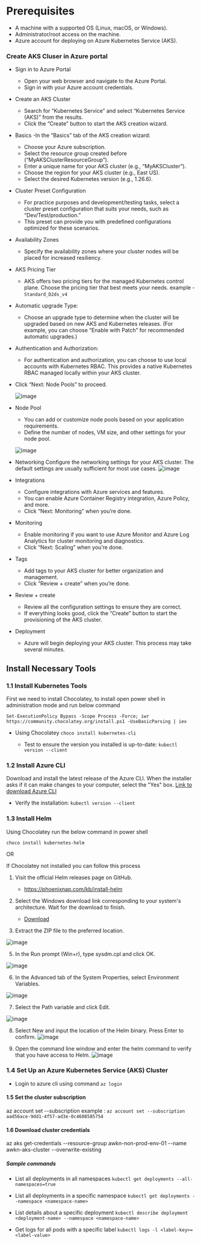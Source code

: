 # Prerequisites
- A machine with a supported OS (Linux, macOS, or Windows).
- Administrator/root access on the machine.
- Azure account for deploying on Azure Kubernetes Service (AKS).



### Create AKS Cluser in Azure portal
- Sign in to Azure Portal
  - Open your web browser and navigate to the Azure Portal.
  - Sign in with your Azure account credentials.

- Create an AKS Cluster
  -  Search for “Kubernetes Service” and select “Kubernetes Service (AKS)” from the results.
  -  Click the “Create” button to start the AKS creation wizard.

- Basics
   -In the “Basics” tab of the AKS creation wizard:
  - Choose your Azure subscription.
  - Select the resource group created before (“MyAKSClusterResourceGroup”).
  - Enter a unique name for your AKS cluster (e.g., “MyAKSCluster”).
  - Choose the region for your AKS cluster (e.g., East US).
  - Select the desired Kubernetes version (e.g., 1.26.6).
 
- Cluster Preset Configuration
  - For practice purposes and development/testing tasks, select a cluster preset configuration that suits your needs, such as “Dev/Test/production.”
  - This preset can provide you with predefined configurations optimized for these scenarios.

- Availability Zones
  - Specify the availability zones where your cluster nodes will be placed for increased resiliency.

- AKS Pricing Tier
  - AKS offers two pricing tiers for the managed Kubernetes control plane. Choose the pricing tier that best meets your needs.
    example  -  `Standard_D2ds_v4`
    
-  Automatic upgrade Type:
    - Choose an upgrade type to determine when the cluster will be upgraded based on new AKS and Kubernetes releases. (For example, you can choose “Enable with Patch” for recommended automatic upgrades.)

- Authentication and Authorization:
  - For authentication and authorization, you can choose to use local accounts with Kubernetes RBAC. This provides a native Kubernetes RBAC managed locally within your AKS cluster.

- Click “Next: Node Pools” to proceed.

  ![image](https://github.com/user-attachments/assets/0acf6702-db33-4e84-96cc-be3304a92a3a)

- Node Pool
  - You can add or customize node pools based on your application requirements.
  - Define the number of nodes, VM size, and other settings for your node pool.

  ![image](https://github.com/user-attachments/assets/af19000e-1a75-4986-8a44-62594e5212a9)

-  Networking
  Configure the networking settings for your AKS cluster. The default settings are usually sufficient for most use cases.
  ![image](https://github.com/user-attachments/assets/5a6626d6-f51f-462e-ad72-6528cda19f71)

- Integrations
  - Configure integrations with Azure services and features.
  - You can enable Azure Container Registry integration, Azure Policy, and more.
  - Click “Next: Monitoring” when you’re done.

- Monitoring
  - Enable monitoring if you want to use Azure Monitor and Azure Log Analytics for cluster monitoring and diagnostics.
  - Click “Next: Scaling” when you’re done.

- Tags
  - Add tags to your AKS cluster for better organization and management.
  - Click “Review + create” when you’re done.
- Review + create
  - Review all the configuration settings to ensure they are correct.
  - If everything looks good, click the “Create” button to start the provisioning of the AKS cluster.
- Deployment
  - Azure will begin deploying your AKS cluster. This process may take several minutes.



## Install Necessary Tools

### 1.1 Install Kubernetes Tools

First we need to install Chocolatey, to install open power shell in administration mode and run below command


`Set-ExecutionPolicy Bypass -Scope Process -Force; iwr https://community.chocolatey.org/install.ps1 -UseBasicParsing | iex`

- Using Chocolatey
  `choco install kubernetes-cli`

  - Test to ensure the version you installed is up-to-date:
  `kubectl version --client`



### 1.2 Install Azure CLI
Download and install the latest release of the Azure CLI. When the installer asks if it can make changes to your computer, select the "Yes" box.
[Link to download Azure CLI](https://aka.ms/installazurecliwindowsx64)

  - Verify the installation:
 `kubectl version --client`

### 1.3 Install Helm

Using Chocolatey run the below command in power shell

`choco install kubernetes-helm`


OR

If Chocolatey not installed you can follow this process


1. Visit the official Helm releases page on GitHub.
      - https://phoenixnap.com/kb/install-helm
        
2. Select the Windows download link corresponding to your system's architecture. Wait for the download to finish.
     -  [Download](https://get.helm.sh/helm-v3.16.3-windows-amd64.zip)
  
3. Extract the ZIP file to the preferred location.
   
![image](https://github.com/user-attachments/assets/fdb63897-0e58-453b-ba93-45d93afe17a1)

5. In the Run prompt (Win+r), type sysdm.cpl and click OK.
   
![image](https://github.com/user-attachments/assets/320c895f-8de7-4846-bfe1-5f573c3b7dfd)

6. In the Advanced tab of the System Properties, select Environment Variables.
   
![image](https://github.com/user-attachments/assets/5130f554-4df2-4130-ae02-38c3d5c0586e)

7. Select the Path variable and click Edit.
   
![image](https://github.com/user-attachments/assets/b50f30cf-7913-47b1-9aa6-fd6f9944f237)

8. Select New and input the location of the Helm binary. Press Enter to confirm.
![image](https://github.com/user-attachments/assets/cd8a02d6-0732-4a6c-be21-7c5601b4fd7f)

9. Open the command line window and enter the helm command to verify that you have access to Helm.
![image](https://github.com/user-attachments/assets/8f36596b-6b75-4f03-bd54-25bf6c8f5b0b)



### 1.4 Set Up an Azure Kubernetes Service (AKS) Cluster 
  - Login to azure cli using command `az login`

#### 1.5 Set the cluster subscription
az account set --subscription <Subscription-ID>
example :  `az account set --subscription aad56ace-9dd1-4f57-ad3e-0c4608585754`

#### 1.6 Download cluster credentials
az aks get-credentials --resource-group awkn-non-prod-env-01 --name awkn-aks-cluster --overwrite-existing


##### Sample commands
  - List all deployments in all namespaces
`kubectl get deployments --all-namespaces=true`

- List all deployments in a specific namespace
`kubectl get deployments --namespace <namespace-name>`

- List details about a specific deployment
`kubectl describe deployment <deployment-name> --namespace <namespace-name>`

- Get logs for all pods with a specific label
`kubectl logs -l <label-key>=<label-value>`
